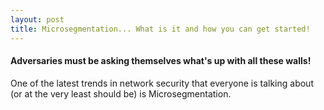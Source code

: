 ```yaml
---
layout: post
title: Microsegmentation... What is it and how you can get started!
---
```


#### Adversaries must be asking themselves what's up with all these walls!

One of the latest trends in network security that everyone is talking about (or at the very least should be) is Microsegmentation.
